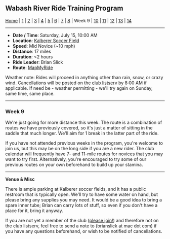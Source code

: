 ## Wabash River Ride Training Program

[Home](../README.md) | [1](wrrtp_week1.md) | [2](wrrtp_week2.md) | [3](wrrtp_week3.md) | [4](wrrtp_week4.md) | [5](wrrtp_week5.md) | [6](wrrtp_week6.md) | [7](wrrtp_week7.md) | [8](wrrtp_week8.md) | Week 9 | [10](wrrtp_week10.md) | [11](wrrtp_week11.md) | [12](wrrtp_week12.md) | [13](wrrtp_week13.md) | [14](wrrtp_week14.md)

----

* **Date / Time**: Saturday, July 15, 10:00 AM
* **Location**: [Kalberer Soccer Field](https://mapsengine.google.com/map/edit?mid=zV7CIYfA0Jks.k1UqM1eQ3X4s)
* **Speed**: Mid Novice (~10 mph)
* **Distance**: 17 miles
* **Duration**: <2 hours
* **Ride Leader**: Brian Slick
* **Route**: [MapMyRide](https://www.mapmyride.com/routes/view/1516453015)

Weather note: Rides will proceed in anything other than rain, snow, or crazy wind. Cancellations will be posted on the [club listserv](http://wrcc-in.org/wp/?page_id=89) by 8:00 AM if applicable. If need be - weather permitting - we'll try again on Sunday, same time, same place.

----

### Week 9

We're just going for more distance this week. The route is a combination of routes we have previously covered, so it's just a matter of sitting in the saddle that much longer. We'll aim for 1 break in the latter part of the ride.

If you have not attended previous weeks in the program, you're welcome to join us, but this may be on the long side if you are a new rider. The club calendar will frequently have 7- and 11-mile routes for novices that you may want to try first. Alternatively, you're encouraged to try some of our previous routes on your own beforehand to build up your stamina.

----

**Venue & Misc**

There is ample parking at Kalberer soccer fields, and it has a public restroom that is typically open. We'll try to have some water on hand, but please bring any supplies you may need. It would be a good idea to bring a spare inner tube; Brian can carry lots of stuff, so even if you don't have a place for it, bring it anyway.

If you are not yet a member of the club ([please join!](http://wrcc-in.org/wp/?page_id=85)) and therefore not on the club listserv, feel free to send a note to (brianslick at mac dot com) if you have any questions beforehand, or wish to be notified of cancellations.